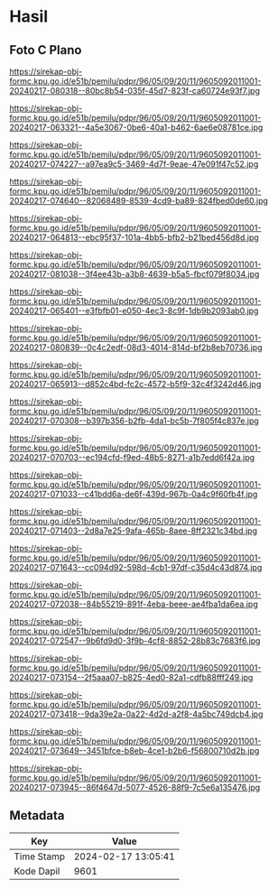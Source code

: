 # Hasil

## Foto C Plano

https://sirekap-obj-formc.kpu.go.id/e51b/pemilu/pdpr/96/05/09/20/11/9605092011001-20240217-080318--80bc8b54-035f-45d7-823f-ca60724e93f7.jpg

https://sirekap-obj-formc.kpu.go.id/e51b/pemilu/pdpr/96/05/09/20/11/9605092011001-20240217-063321--4a5e3067-0be6-40a1-b462-6ae6e08781ce.jpg

https://sirekap-obj-formc.kpu.go.id/e51b/pemilu/pdpr/96/05/09/20/11/9605092011001-20240217-074227--a97ea9c5-3469-4d7f-9eae-47e091f47c52.jpg

https://sirekap-obj-formc.kpu.go.id/e51b/pemilu/pdpr/96/05/09/20/11/9605092011001-20240217-074640--82068489-8539-4cd9-ba89-824fbed0de60.jpg

https://sirekap-obj-formc.kpu.go.id/e51b/pemilu/pdpr/96/05/09/20/11/9605092011001-20240217-064813--ebc95f37-101a-4bb5-bfb2-b21bed456d8d.jpg

https://sirekap-obj-formc.kpu.go.id/e51b/pemilu/pdpr/96/05/09/20/11/9605092011001-20240217-081038--3f4ee43b-a3b8-4639-b5a5-fbcf079f8034.jpg

https://sirekap-obj-formc.kpu.go.id/e51b/pemilu/pdpr/96/05/09/20/11/9605092011001-20240217-065401--e3fbfb01-e050-4ec3-8c9f-1db9b2093ab0.jpg

https://sirekap-obj-formc.kpu.go.id/e51b/pemilu/pdpr/96/05/09/20/11/9605092011001-20240217-080839--0c4c2edf-08d3-4014-814d-bf2b8eb70736.jpg

https://sirekap-obj-formc.kpu.go.id/e51b/pemilu/pdpr/96/05/09/20/11/9605092011001-20240217-065913--d852c4bd-fc2c-4572-b5f9-32c4f3242d46.jpg

https://sirekap-obj-formc.kpu.go.id/e51b/pemilu/pdpr/96/05/09/20/11/9605092011001-20240217-070308--b397b356-b2fb-4da1-bc5b-7f805f4c837e.jpg

https://sirekap-obj-formc.kpu.go.id/e51b/pemilu/pdpr/96/05/09/20/11/9605092011001-20240217-070703--ec194cfd-f9ed-48b5-8271-a1b7edd6f42a.jpg

https://sirekap-obj-formc.kpu.go.id/e51b/pemilu/pdpr/96/05/09/20/11/9605092011001-20240217-071033--c41bdd6a-de6f-439d-967b-0a4c9f60fb4f.jpg

https://sirekap-obj-formc.kpu.go.id/e51b/pemilu/pdpr/96/05/09/20/11/9605092011001-20240217-071403--2d8a7e25-9afa-465b-8aee-8ff2321c34bd.jpg

https://sirekap-obj-formc.kpu.go.id/e51b/pemilu/pdpr/96/05/09/20/11/9605092011001-20240217-071643--cc094d92-598d-4cb1-97df-c35d4c43d874.jpg

https://sirekap-obj-formc.kpu.go.id/e51b/pemilu/pdpr/96/05/09/20/11/9605092011001-20240217-072038--84b55219-891f-4eba-beee-ae4fba1da6ea.jpg

https://sirekap-obj-formc.kpu.go.id/e51b/pemilu/pdpr/96/05/09/20/11/9605092011001-20240217-072547--9b6fd9d0-3f9b-4cf8-8852-28b83c7683f6.jpg

https://sirekap-obj-formc.kpu.go.id/e51b/pemilu/pdpr/96/05/09/20/11/9605092011001-20240217-073154--2f5aaa07-b825-4ed0-82a1-cdfb88fff249.jpg

https://sirekap-obj-formc.kpu.go.id/e51b/pemilu/pdpr/96/05/09/20/11/9605092011001-20240217-073418--9da39e2a-0a22-4d2d-a2f8-4a5bc749dcb4.jpg

https://sirekap-obj-formc.kpu.go.id/e51b/pemilu/pdpr/96/05/09/20/11/9605092011001-20240217-073649--3451bfce-b8eb-4ce1-b2b6-f56800710d2b.jpg

https://sirekap-obj-formc.kpu.go.id/e51b/pemilu/pdpr/96/05/09/20/11/9605092011001-20240217-073945--86f4647d-5077-4526-88f9-7c5e6a135476.jpg


## Metadata

| Key        | Value               |
| ---------- | ------------------- |
| Time Stamp | 2024-02-17 13:05:41 |
| Kode Dapil | 9601                |



